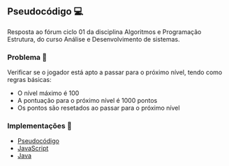 ## Pseudocódigo :computer:

Resposta ao fórum ciclo 01 da disciplina Algoritmos e Programação Estrutura, do curso Análise e Desenvolvimento de sistemas.

### Problema :thinking:

Verificar se o jogador está apto a passar para o próximo nível, tendo como regras básicas:
- O nível máximo é 100
- A pontuação para o próximo nível é 1000 pontos
- Os pontos são resetados ao passar para o próximo nível

### Implementações :pencil:
- [Pseudocódigo](/Pseudocódigo.txt)
- [JavaScript](/JavaScript/Niveis.js)
- [Java](/Java/)
